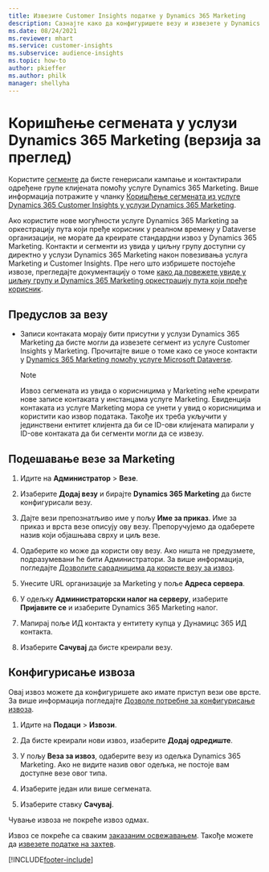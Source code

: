 ```yaml
---
title: Извезите Customer Insights податке у Dynamics 365 Marketing
description: Сазнајте како да конфигуришете везу и извезете у Dynamics 365 Marketing.
ms.date: 08/24/2021
ms.reviewer: mhart
ms.service: customer-insights
ms.subservice: audience-insights
ms.topic: how-to
author: pkieffer
ms.author: philk
manager: shellyha
---
```


# <a name="use-segments-in-dynamics-365-marketing-preview"></a>Коришћење сегмената у услузи Dynamics 365 Marketing (верзија за преглед)



Користите [сегменте](segments.md) да бисте генерисали кампање и контактирали одређене групе клијената помоћу услуге Dynamics 365 Marketing. Више информација потражите у чланку [Коришћење сегмената из услуге Dynamics 365 Customer Insights у услузи Dynamics 365 Marketing](/dynamics365/marketing/customer-insights-segments).

Ако користите нове могућности услуге Dynamics 365 Marketing за оркестрацију пута који пређе корисник у реалном времену у Dataverse организацији, не морате да креирате стандардни извоз у Dynamics 365 Marketing. Контакти и сегменти из увида у циљну групу доступни су директно у услузи Dynamics 365 Marketing након повезивања услуга Marketing и Customer Insights. Пре него што избришете постојеће извозе, прегледајте документацију о томе [како да повежете увиде у циљну групу и Dynamics 365 Marketing оркестрацију пута који пређе корисник](/dynamics365/marketing/real-time-marketing-ci-profile).

## <a name="prerequisite-for-a-connection"></a>Предуслов за везу

- Записи контаката морају бити присутни у услузи Dynamics 365 Marketing да бисте могли да извезете сегмент из услуге Customer Insights у Marketing. Прочитајте више о томе како се уносе контакти у [Dynamics 365 Marketing помоћу услуге Microsoft Dataverse](connect-power-query.md).

  > [!NOTE]
  > Извоз сегмената из увида о корисницима у Marketing неће креирати нове записе контаката у инстанцама услуге Marketing. Евиденција контаката из услуге Marketing мора се унети у увид о корисницима и користити као извор података. Такође их треба укључити у јединствени ентитет клијента да би се ID-ови клијената мапирали у ID-ове контаката да би сегменти могли да се извезу.

## <a name="set-up-connection-to-marketing"></a>Подешавање везе за Marketing

1. Идите на **Администратор** > **Везе**.

1. Изаберите **Додај везу** и бирајте **Dynamics 365 Marketing** да бисте конфигурисали везу.

1. Дајте вези препознатљиво име у пољу **Име за приказ**. Име за приказ и врста везе описују ову везу. Препоручујемо да одаберете назив који објашњава сврху и циљ везе.

1. Одаберите ко може да користи ову везу. Ако ништа не предузмете, подразумевани ће бити Администратори. За више информација, погледајте [Дозволите сарадницима да користе везу за извоз](connections.md#allow-contributors-to-use-a-connection-for-exports).

1. Унесите URL организације за Marketing у поље **Адреса сервера**.

1. У одељку **Администраторски налог на серверу**, изаберите **Пријавите се** и изаберите Dynamics 365 Marketing налог.

1. Мапирај поље ИД контакта у ентитету купца у Дyнамицс 365 ИД контакта.

1. Изаберите **Сачувај** да бисте креирали везу. 

## <a name="configure-an-export"></a>Конфигурисање извоза

Овај извоз можете да конфигуришете ако имате приступ вези ове врсте. За више информација погледајте [Дозволе потребне за конфигурисање извоза](export-destinations.md#set-up-a-new-export).

1. Идите на **Подаци** > **Извози**.

1. Да бисте креирали нови извоз, изаберите **Додај одредиште**.

1. У пољу **Веза за извоз**, одаберите везу из одељка Dynamics 365 Marketing. Ако не видите назив овог одељка, не постоје вам доступне везе овог типа.

1. Изаберите један или више сегмената.

1. Изаберите ставку **Сачувај**.

Чување извоза не покреће извоз одмах.

Извоз се покреће са сваким [заказаним освежавањем](system.md#schedule-tab). Такође можете да [извезете податке на захтев](export-destinations.md#run-exports-on-demand). 

[!INCLUDE[footer-include](../includes/footer-banner.md)]

